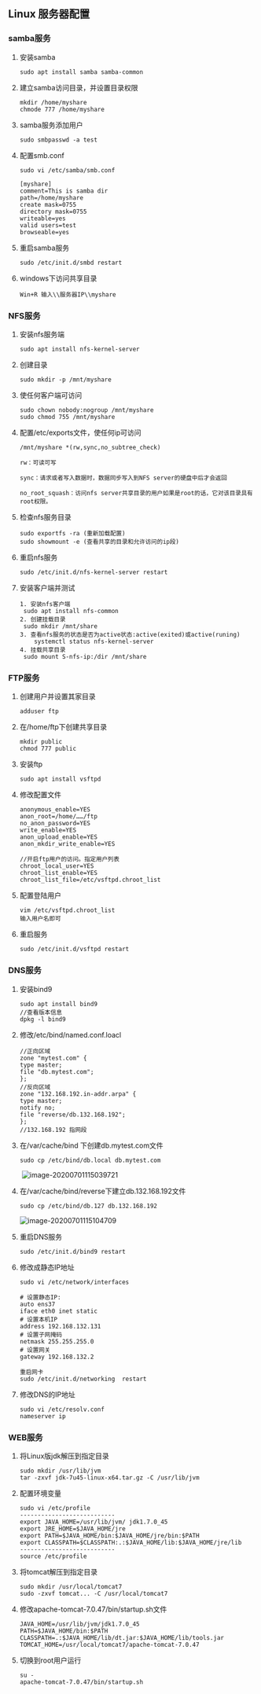 ## Linux 服务器配置

### samba服务

1. 安装samba

   ```
   sudo apt install samba samba-common
   ```

2. 建立samba访问目录，并设置目录权限

   ```
   mkdir /home/myshare
   chmode 777 /home/myshare
   ```

3. samba服务添加用户

   ```
   sudo smbpasswd -a test
   ```

4. 配置smb.conf

   ```
   sudo vi /etc/samba/smb.conf
   
   [myshare]
   comment=This is samba dir
   path=/home/myshare
   create mask=0755
   directory mask=0755
   writeable=yes
   valid users=test
   browseable=yes
   ```

5. 重启samba服务

   ```
   sudo /etc/init.d/smbd restart
   ```

6. windows下访问共享目录

   ```
   Win+R 输入\\服务器IP\\myshare
   ```

### NFS服务

1. 安装nfs服务端

   ```
   sudo apt install nfs-kernel-server
   ```

2. 创建目录

   ```
   sudo mkdir -p /mnt/myshare
   ```

3. 使任何客户端可访问

   ```
   sudo chown nobody:nogroup /mnt/myshare
   sudo chmod 755 /mnt/myshare
   ```

4. 配置/etc/exports文件，使任何ip可访问

   ```
   /mnt/myshare *(rw,sync,no_subtree_check)
   
   rw：可读可写
   
   sync：请求或者写入数据时，数据同步写入到NFS server的硬盘中后才会返回
   
   no_root_squash：访问nfs server共享目录的用户如果是root的话，它对该目录具有root权限。
   ```

5. 检查nfs服务目录

   ```
   sudo exportfs -ra (重新加载配置)
   sudo showmount -e (查看共享的目录和允许访问的ip段)
   ```

6. 重启nfs服务

   ```
   sudo /etc/init.d/nfs-kernel-server restart
   ```

7. 安装客户端并测试

   ```
   1. 安装nfs客户端
   	sudo apt install nfs-common
   2. 创建挂载目录
   	sudo mkdir /mnt/share
   3. 查看nfs服务的状态是否为active状态:active(exited)或active(runing)
       systemctl status nfs-kernel-server
   4. 挂载共享目录
   	sudo mount S-nfs-ip:/dir /mnt/share
   ```



### FTP服务

1. 创建用户并设置其家目录

   ```
   adduser ftp
   ```

2. 在/home/ftp下创建共享目录

   ```
   mkdir public
   chmod 777 public
   ```

3. 安装ftp

   ```
   sudo apt install vsftpd
   ```

4. 修改配置文件

   ```
   anonymous_enable=YES
   anon_root=/home/……/ftp
   no_anon_password=YES
   write_enable=YES
   anon_upload_enable=YES
   anon_mkdir_write_enable=YES
   
   //开启ftp用户的访问。指定用户列表
   chroot_local_user=YES
   chroot_list_enable=YES
   chroot_list_file=/etc/vsftpd.chroot_list
   ```

5. 配置登陆用户

   ```
   vim /etc/vsftpd.chroot_list
   输入用户名即可
   
   ```

   

6. 重启服务

   ```
   sudo /etc/init.d/vsftpd restart
   ```

### DNS服务

1. 安装bind9

   ```
   sudo apt install bind9
   //查看版本信息
   dpkg -l bind9
   ```

2. 修改/etc/bind/named.conf.loacl

   ```
   //正向区域
   zone "mytest.com" {
   type master;
   file "db.mytest.com";
   };
   //反向区域
   zone "132.168.192.in-addr.arpa" {
   type master;
   notify no;
   file "reverse/db.132.168.192";
   };
   //132.168.192 指网段
   ```

3. 在/var/cache/bind 下创建db.mytest.com文件

   ```
   sudo cp /etc/bind/db.local db.mytest.com
   ```

   ​		![image-20200701115039721](images\image-20200701115039721.png)

4. 在/var/cache/bind/reverse下建立db.132.168.192文件

   ```
   sudo cp /etc/bind/db.127 db.132.168.192
   ```

   ![image-20200701115104709](images\image-20200701115104709.png)

5. 重启DNS服务

   ```
   sudo /etc/init.d/bind9 restart
   ```

6. 修改成静态IP地址

   ```
   sudo vi /etc/network/interfaces
   
   # 设置静态IP:
   auto ens37
   iface eth0 inet static
   # 设置本机IP
   address 192.168.132.131
   # 设置子网掩码
   netmask 255.255.255.0
   # 设置网关
   gateway 192.168.132.2
   
   重启网卡
   sudo /etc/init.d/networking  restart
   ```

7. 修改DNS的IP地址

   ```
   sudo vi /etc/resolv.conf
   nameserver ip
   ```

### WEB服务

1. 将Linux版jdk解压到指定目录

   ```
   sudo mkdir /usr/lib/jvm
   tar -zxvf jdk-7u45-linux-x64.tar.gz -C /usr/lib/jvm
   ```

2. 配置环境变量

   ```
   sudo vi /etc/profile
   ---------------------------
   export JAVA_HOME=/usr/lib/jvm/ jdk1.7.0_45
   export JRE_HOME=$JAVA_HOME/jre
   export PATH=$JAVA_HOME/bin:$JAVA_HOME/jre/bin:$PATH 
   export CLASSPATH=$CLASSPATH:.:$JAVA_HOME/lib:$JAVA_HOME/jre/lib
   ---------------------------
   source /etc/profile
   ```

3. 将tomcat解压到指定目录

   ```
   sudo mkdir /usr/local/tomcat7
   sudo -zxvf tomcat... -C /usr/local/tomcat7
   ```

4. 修改apache-tomcat-7.0.47/bin/startup.sh文件

   ```
   JAVA_HOME=/usr/lib/jvm/jdk1.7.0_45
   PATH=$JAVA_HOME/bin:$PATH
   CLASSPATH=.:$JAVA_HOME/lib/dt.jar:$JAVA_HOME/lib/tools.jar
   TOMCAT_HOME=/usr/local/tomcat7/apache-tomcat-7.0.47
   ```

5. 切换到root用户运行

   ```
   su -
   apache-tomcat-7.0.47/bin/startup.sh
   ```

   















 			

